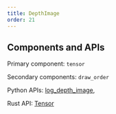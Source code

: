 ```yaml
---
title: DepthImage
order: 21
---
```

## Components and APIs
Primary component: `tensor`

Secondary components: `draw_order`

Python APIs: [log_depth_image](https://ref.rerun.io/docs/python/latest/common/images/#rerun.log_depth_image**),

Rust API: [Tensor](https://docs.rs/rerun/latest/rerun/components/struct.Tensor.html)
